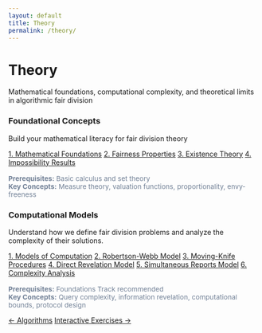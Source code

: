 ```yaml
---
layout: default
title: Theory
permalink: /theory/
---
```


<div class="page-header">
  <h1 class="page-title">Theory</h1>
  <p class="page-description">Mathematical foundations, computational complexity, and theoretical limits in algorithmic fair division</p>
</div>

<!-- Pathways Grid using existing question-block styling -->
<div class="theory-questions">

  <!-- Foundations Track -->
  <div class="question-block">
    <h3>Foundational Concepts</h3>
    <p>Build your mathematical literacy for fair division theory</p>
    <div class="question-links">
      <a href="{{ '/foundations/' | relative_url }}">1. Mathematical Foundations</a>
      <a href="{{ '/fairness-properties/' | relative_url }}">2. Fairness Properties</a>
      <a href="{{ '/existence-theory/' | relative_url }}" class="coming-soon">3. Existence Theory</a>
      <a href="{{ '/impossibility/' | relative_url }}">4. Impossibility Results</a>
    </div>
    <p style="margin-top: 1rem; font-size: 0.85rem; color: #718096;">
      <strong>Prerequisites:</strong> Basic calculus and set theory<br>
      <strong>Key Concepts:</strong> Measure theory, valuation functions, proportionality, envy-freeness
    </p>
  </div>

  <!-- Computational Track -->
  <div class="question-block">
    <h3>Computational Models</h3>
    <p>Understand how we define fair division problems and analyze the complexity of their solutions.</p>
    <div class="question-links">
      <a href="{{ '/overview/' | relative_url }}">1. Models of Computation</a>
      <a href="{{ '/robertson-webb-query-model/' | relative_url }}">2. Robertson-Webb Model</a>
      <a href="{{ '/moving-knife-model/' | relative_url }}">3. Moving-Knife Procedures</a>
      <a href="{{ '/direct-revelation-model/' | relative_url }}">4. Direct Revelation Model</a>
      <a href="{{ '/simultaneous-queries-model/' | relative_url }}">5. Simultaneous Reports Model</a>
      <a href="{{ '/complexity-analysis/' | relative_url }}" class="coming-soon">6. Complexity Analysis</a>
    </div>
    <p style="margin-top: 1rem; font-size: 0.85rem; color: #718096;">
      <strong>Prerequisites:</strong> Foundations Track recommended<br>
      <strong>Key Concepts:</strong> Query complexity, information revelation, computational bounds, protocol design
    </p>
  </div>

</div>

<!-- Navigation Footer -->
<footer class="algorithm-navigation">
  <a href="{{ '/' | relative_url }}" class="nav-button secondary">← Algorithms</a>
  <a href="{{ '/exercises/' | relative_url }}" class="nav-button primary">Interactive Exercises →</a>
</footer>